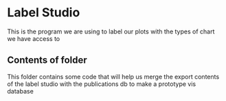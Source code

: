 # Label Studio

This is the program we are using to label our plots with the types of chart we have access to

## Contents of folder

This folder contains some code that will help us merge the export contents of the label studio with the publications db to make a prototype vis database

